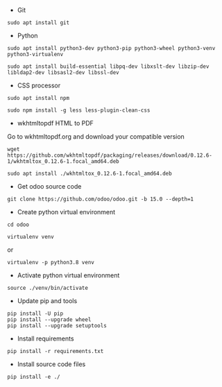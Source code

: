 * Git
```
sudo apt install git
```
* Python
```
sudo apt install python3-dev python3-pip python3-wheel python3-venv python3-virtualenv
```
```
sudo apt install build-essential libpq-dev libxslt-dev libzip-dev libldap2-dev libsasl2-dev libssl-dev
```
* CSS processor
```
sudo apt install npm
```
```
sudo npm install -g less less-plugin-clean-css
```
* wkhtmltopdf HTML to PDF

Go to wkhtmltopdf.org and download your compatible version
```
wget https://github.com/wkhtmltopdf/packaging/releases/download/0.12.6-1/wkhtmltox_0.12.6-1.focal_amd64.deb
```
```
sudo apt install ./wkhtmltox_0.12.6-1.focal_amd64.deb 
```
* Get odoo source code
```
git clone https://github.com/odoo/odoo.git -b 15.0 --depth=1
```
* Create python virtual environment
```
cd odoo
```
```
virtualenv venv
```
or
```
virtualenv -p python3.8 venv
```
* Activate python virtual environment
```
source ./venv/bin/activate
```
* Update pip and tools
```
pip install -U pip
pip install --upgrade wheel
pip install --upgrade setuptools
```
* Install requirements
```
pip install -r requirements.txt
```
* Install source code files
```
pip install -e ./
```
